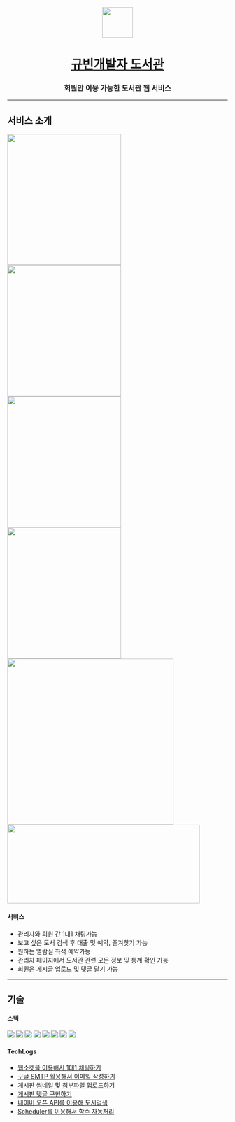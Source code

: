<div align="center">
<img width="70" src="https://user-images.githubusercontent.com/108660720/179049605-af56fc58-ac7c-4f6c-a618-0c347f7c913c.png" />
<h1>
  <a href="#">규빈개발자 도서관</a>
</h1>
<h3>회원만 이용 가능한 도서관 웹 서비스</h3>
</div>


-----------------------------------------------------

<h2>서비스 소개</h2>
<div>
<img width="260" height="300" src="https://user-images.githubusercontent.com/108660720/179053427-b06c3193-14e8-4fc0-a5d9-0577b6623471.png" />  
<img width="260" height="300" src="https://user-images.githubusercontent.com/108660720/179051970-43f744dd-247f-4ba4-8735-5ab1599a94d0.png" /> 
<img width="260" height="300" src="https://user-images.githubusercontent.com/108660720/179052394-4ff777df-b22c-4b17-b087-9e8d85d79420.png" /> 
<img width="260" height="300" src="https://user-images.githubusercontent.com/108660720/179052548-abc3ed06-e701-4e28-a864-56d96d27619a.png" /><br>

<img width="380" src="https://user-images.githubusercontent.com/108660720/179052861-99ce68e0-5e54-4230-8f5a-23b5c8323c74.png" /> 
<img width="440" height="180" src="https://user-images.githubusercontent.com/108660720/179053174-c1007ebd-c580-448f-aa4f-384c2e469474.png" /> 
</div>

<h4>서비스</h4>
<ul>
  <li>관리자와 회원 간 1대1 채팅가능</li>
  <li>보고 싶은 도서 검색 후 대출 및 예약, 즐겨찾기 가능</li>
  <li>원하는 열람실 좌석 예약가능</li>
  <li>관리자 페이지에서 도서관 관련 모든 정보 및 통계 확인 가능</li>
  <li>회원은 게시글 업로드 및 댓글 달기 가능</li>
</ul>


-----------------------------------------------------

<h2>기술</h2>

<h4>스텍</h4>
<div> 
<img src="https://img.shields.io/badge/JAVA-007396?style=flat&logo=java&logoColor=white"/> 
<img src="https://img.shields.io/badge/Spring-6DB33F?style=flat&logo=Spring&logoColor=white">
<img src="https://img.shields.io/badge/html-E34F26?style=flat&logo=html5&logoColor=white">
<img src="https://img.shields.io/badge/css-1572B6?style=flat&logo=css3&logoColor=white">
<img src="https://img.shields.io/badge/javascript-F7DF1E?style=flat&logo=javascript&logoColor=black">
<img src="https://img.shields.io/badge/mysql-4479A1?style=flat&logo=mysql&logoColor=white">
<img src="https://img.shields.io/badge/Apache Tomcat-F8DC75?style=flat&logo=Apache Tomcat&logoColor=black">  
<img src="https://img.shields.io/badge/jquery-0769AD?style=flat&logo=jquery&logoColor=white">
</div>

<h4>TechLogs</h4>
<ul>
  <li><a href="https://kyubiblog.tistory.com/73?category=567751">웹소켓을 이용해서 1대1 채팅하기</a></li>
  <li><a href="https://kyubiblog.tistory.com/72?category=567751">구글 SMTP 활용해서 이메일 작성하기</a></li>
  <li><a href="https://kyubiblog.tistory.com/76?category=567751">게시판 썸네일 및 첨부파일 업로드하기</a></li>
  <li><a href="https://kyubiblog.tistory.com/75?category=567751">게시판 댓글 구현하기</a></li>
  <li><a href="#">네이버 오픈 API를 이용해 도서검색</a></li>
  <li><a href="https://kyubiblog.tistory.com/74?category=567751">Scheduler를 이용해서 함수 자동처리</a></li>
</ul>

